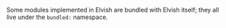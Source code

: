 Some modules implemented in Elvish are bundled with Elvish itself; they all live under the `bundled:` namespace.
